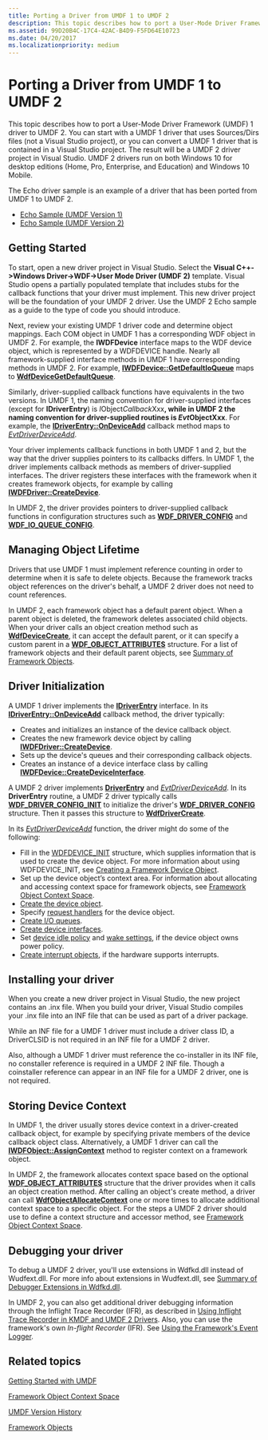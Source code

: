 ```yaml
---
title: Porting a Driver from UMDF 1 to UMDF 2
description: This topic describes how to port a User-Mode Driver Framework (UMDF) 1 driver to UMDF 2.
ms.assetid: 99D20B4C-17C4-42AC-B4D9-F5FD64E10723
ms.date: 04/20/2017
ms.localizationpriority: medium
---
```


# Porting a Driver from UMDF 1 to UMDF 2


This topic describes how to port a User-Mode Driver Framework (UMDF) 1 driver to UMDF 2. You can start with a UMDF 1 driver that uses Sources/Dirs files (not a Visual Studio project), or you can convert a UMDF 1 driver that is contained in a Visual Studio project. The result will be a UMDF 2 driver project in Visual Studio. UMDF 2 drivers run on both Windows 10 for desktop editions (Home, Pro, Enterprise, and Education) and Windows 10 Mobile.

The Echo driver sample is an example of a driver that has been ported from UMDF 1 to UMDF 2.

-   [Echo Sample (UMDF Version 1)](https://go.microsoft.com/fwlink/p/?LinkId=617707)
-   [Echo Sample (UMDF Version 2)](https://go.microsoft.com/fwlink/p/?LinkId=617708)

## Getting Started


To start, open a new driver project in Visual Studio. Select the **Visual C++-&gt;Windows Driver-&gt;WDF-&gt;User Mode Driver (UMDF 2)** template. Visual Studio opens a partially populated template that includes stubs for the callback functions that your driver must implement. This new driver project will be the foundation of your UMDF 2 driver. Use the UMDF 2 Echo sample as a guide to the type of code you should introduce.

Next, review your existing UMDF 1 driver code and determine object mappings. Each COM object in UMDF 1 has a corresponding WDF object in UMDF 2. For example, the **IWDFDevice** interface maps to the WDF device object, which is represented by a WDFDEVICE handle. Nearly all framework-supplied interface methods in UMDF 1 have corresponding methods in UMDF 2. For example, [**IWDFDevice::GetDefaultIoQueue**](https://docs.microsoft.com/windows-hardware/drivers/ddi/wudfddi/nf-wudfddi-iwdfdevice-getdefaultioqueue) maps to [**WdfDeviceGetDefaultQueue**](https://docs.microsoft.com/windows-hardware/drivers/ddi/wdfdevice/nf-wdfdevice-wdfdevicegetdefaultqueue).

Similarly, driver-supplied callback functions have equivalents in the two versions. In UMDF 1, the naming convention for driver-supplied interfaces (except for **IDriverEntry**) is *I*Object*Callback*Xxx<strong>, while in UMDF 2 the naming convention for driver-supplied routines is *Evt*ObjectXxx</strong>. For example, the [**IDriverEntry::OnDeviceAdd**](https://docs.microsoft.com/windows-hardware/drivers/ddi/wudfddi/nf-wudfddi-idriverentry-ondeviceadd) callback method maps to [*EvtDriverDeviceAdd*](https://docs.microsoft.com/windows-hardware/drivers/ddi/wdfdriver/nc-wdfdriver-evt_wdf_driver_device_add).

Your driver implements callback functions in both UMDF 1 and 2, but the way that the driver supplies pointers to its callbacks differs. In UMDF 1, the driver implements callback methods as members of driver-supplied interfaces. The driver registers these interfaces with the framework when it creates framework objects, for example by calling [**IWDFDriver::CreateDevice**](https://docs.microsoft.com/windows-hardware/drivers/ddi/wudfddi/nf-wudfddi-iwdfdriver-createdevice).

In UMDF 2, the driver provides pointers to driver-supplied callback functions in configuration structures such as [**WDF\_DRIVER\_CONFIG**](https://docs.microsoft.com/windows-hardware/drivers/ddi/wdfdriver/ns-wdfdriver-_wdf_driver_config) and [**WDF\_IO\_QUEUE\_CONFIG**](https://docs.microsoft.com/windows-hardware/drivers/ddi/wdfio/ns-wdfio-_wdf_io_queue_config).

## Managing Object Lifetime


Drivers that use UMDF 1 must implement reference counting in order to determine when it is safe to delete objects. Because the framework tracks object references on the driver's behalf, a UMDF 2 driver does not need to count references.

In UMDF 2, each framework object has a default parent object. When a parent object is deleted, the framework deletes associated child objects. When your driver calls an object creation method such as [**WdfDeviceCreate**](https://docs.microsoft.com/windows-hardware/drivers/ddi/wdfdevice/nf-wdfdevice-wdfdevicecreate), it can accept the default parent, or it can specify a custom parent in a [**WDF\_OBJECT\_ATTRIBUTES**](https://docs.microsoft.com/windows-hardware/drivers/ddi/wdfobject/ns-wdfobject-_wdf_object_attributes) structure. For a list of framework objects and their default parent objects, see [Summary of Framework Objects](summary-of-framework-objects.md).

## Driver Initialization


A UMDF 1 driver implements the [**IDriverEntry**](https://docs.microsoft.com/windows-hardware/drivers/ddi/wudfddi/nn-wudfddi-idriverentry) interface. In its [**IDriverEntry::OnDeviceAdd**](https://docs.microsoft.com/windows-hardware/drivers/ddi/wudfddi/nf-wudfddi-idriverentry-ondeviceadd) callback method, the driver typically:

-   Creates and initializes an instance of the device callback object.
-   Creates the new framework device object by calling [**IWDFDriver::CreateDevice**](https://docs.microsoft.com/windows-hardware/drivers/ddi/wudfddi/nf-wudfddi-iwdfdriver-createdevice).
-   Sets up the device's queues and their corresponding callback objects.
-   Creates an instance of a device interface class by calling [**IWDFDevice::CreateDeviceInterface**](https://docs.microsoft.com/windows-hardware/drivers/ddi/wudfddi/nf-wudfddi-iwdfdevice-createdeviceinterface).

A UMDF 2 driver implements [**DriverEntry**](https://docs.microsoft.com/windows-hardware/drivers/wdf/driverentry-for-kmdf-drivers) and [*EvtDriverDeviceAdd*](https://docs.microsoft.com/windows-hardware/drivers/ddi/wdfdriver/nc-wdfdriver-evt_wdf_driver_device_add). In its **DriverEntry** routine, a UMDF 2 driver typically calls [**WDF\_DRIVER\_CONFIG\_INIT**](https://docs.microsoft.com/windows-hardware/drivers/ddi/wdfdriver/nf-wdfdriver-wdf_driver_config_init) to initialize the driver's [**WDF\_DRIVER\_CONFIG**](https://docs.microsoft.com/windows-hardware/drivers/ddi/wdfdriver/ns-wdfdriver-_wdf_driver_config) structure. Then it passes this structure to [**WdfDriverCreate**](https://docs.microsoft.com/windows-hardware/drivers/ddi/wdfdriver/nf-wdfdriver-wdfdrivercreate).

In its [*EvtDriverDeviceAdd*](https://docs.microsoft.com/windows-hardware/drivers/ddi/wdfdriver/nc-wdfdriver-evt_wdf_driver_device_add) function, the driver might do some of the following:

-   Fill in the [WDFDEVICE\_INIT](https://docs.microsoft.com/windows-hardware/drivers/wdf/wdfdevice_init) structure, which supplies information that is used to create the device object. For more information about using WDFDEVICE\_INIT, see [Creating a Framework Device Object](creating-a-framework-device-object.md).
-   Set up the device object’s context area. For information about allocating and accessing context space for framework objects, see [Framework Object Context Space](framework-object-context-space.md).
-   [Create the device object](creating-a-framework-device-object.md).
-   Specify [request handlers](request-handlers.md) for the device object.
-   [Create I/O queues](creating-i-o-queues.md).
-   [Create device interfaces](using-device-interfaces.md).
-   Set [device idle policy](supporting-idle-power-down.md) and [wake settings](supporting-system-wake-up.md), if the device object owns power policy.
-   [Create interrupt objects](creating-an-interrupt-object.md), if the hardware supports interrupts.

## Installing your driver


When you create a new driver project in Visual Studio, the new project contains an .inx file. When you build your driver, Visual Studio compiles your .inx file into an INF file that can be used as part of a driver package.

While an INF file for a UMDF 1 driver must include a driver class ID, a DriverCLSID is not required in an INF file for a UMDF 2 driver.

Also, although a UMDF 1 driver must reference the co-installer in its INF file, no constaller reference is required in a UMDF 2 INF file. Though a coinstaller reference can appear in an INF file for a UMDF 2 driver, one is not required.

## Storing Device Context


In UMDF 1, the driver usually stores device context in a driver-created callback object, for example by specifying private members of the device callback object class. Alternatively, a UMDF 1 driver can call the [**IWDFObject::AssignContext**](https://docs.microsoft.com/windows-hardware/drivers/ddi/wudfddi/nf-wudfddi-iwdfobject-assigncontext) method to register context on a framework object.

In UMDF 2, the framework allocates context space based on the optional [**WDF\_OBJECT\_ATTRIBUTES**](https://docs.microsoft.com/windows-hardware/drivers/ddi/wdfobject/ns-wdfobject-_wdf_object_attributes) structure that the driver provides when it calls an object creation method. After calling an object's create method, a driver can call [**WdfObjectAllocateContext**](https://docs.microsoft.com/windows-hardware/drivers/ddi/wdfobject/nf-wdfobject-wdfobjectallocatecontext) one or more times to allocate additional context space to a specific object. For the steps a UMDF 2 driver should use to define a context structure and accessor method, see [Framework Object Context Space](framework-object-context-space.md).

## Debugging your driver


To debug a UMDF 2 driver, you'll use extensions in Wdfkd.dll instead of Wudfext.dll. For more info about extensions in Wudfext.dll, see [Summary of Debugger Extensions in Wdfkd.dll](debugger-extensions-for-kmdf-drivers.md).

In UMDF 2, you can also get additional driver debugging information through the Inflight Trace Recorder (IFR), as described in [Using Inflight Trace Recorder in KMDF and UMDF 2 Drivers](using-wpp-software-tracing-in-kmdf-and-umdf-2-drivers.md). Also, you can use the framework's own *In-flight Recorder* (IFR). See [Using the Framework's Event Logger](using-the-framework-s-event-logger.md).

## Related topics


[Getting Started with UMDF](getting-started-with-umdf-version-2.md)

[Framework Object Context Space](framework-object-context-space.md)

[UMDF Version History](umdf-version-history.md)

[Framework Objects](framework-objects.md)

 

 






